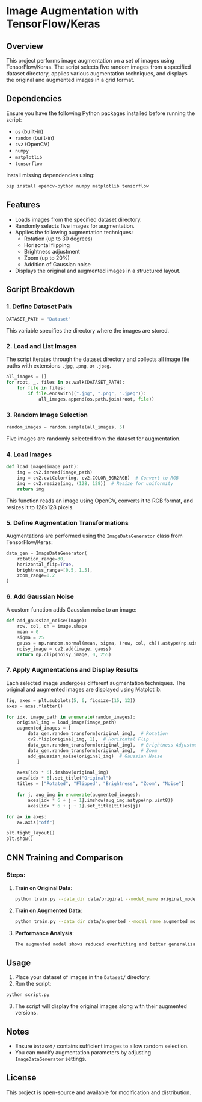 # Image Augmentation with TensorFlow/Keras

## Overview
This project performs image augmentation on a set of images using TensorFlow/Keras. The script selects five random images from a specified dataset directory, applies various augmentation techniques, and displays the original and augmented images in a grid format.

## Dependencies
Ensure you have the following Python packages installed before running the script:

- `os` (built-in)
- `random` (built-in)
- `cv2` (OpenCV)
- `numpy`
- `matplotlib`
- `tensorflow`

Install missing dependencies using:
```bash
pip install opencv-python numpy matplotlib tensorflow
```

## Features
- Loads images from the specified dataset directory.
- Randomly selects five images for augmentation.
- Applies the following augmentation techniques:
  - Rotation (up to 30 degrees)
  - Horizontal flipping
  - Brightness adjustment
  - Zoom (up to 20%)
  - Addition of Gaussian noise
- Displays the original and augmented images in a structured layout.

## Script Breakdown
### 1. Define Dataset Path
```python
DATASET_PATH = "Dataset"
```
This variable specifies the directory where the images are stored.

### 2. Load and List Images
The script iterates through the dataset directory and collects all image file paths with extensions `.jpg`, `.png`, or `.jpeg`.
```python
all_images = []
for root, _, files in os.walk(DATASET_PATH):
    for file in files:
        if file.endswith((".jpg", ".png", ".jpeg")):
            all_images.append(os.path.join(root, file))
```
### 3. Random Image Selection
```python
random_images = random.sample(all_images, 5)
```
Five images are randomly selected from the dataset for augmentation.

### 4. Load Images
```python
def load_image(image_path):
    img = cv2.imread(image_path)
    img = cv2.cvtColor(img, cv2.COLOR_BGR2RGB)  # Convert to RGB
    img = cv2.resize(img, (128, 128))  # Resize for uniformity
    return img
```
This function reads an image using OpenCV, converts it to RGB format, and resizes it to 128x128 pixels.

### 5. Define Augmentation Transformations
Augmentations are performed using the `ImageDataGenerator` class from TensorFlow/Keras:
```python
data_gen = ImageDataGenerator(
    rotation_range=30,
    horizontal_flip=True,
    brightness_range=[0.5, 1.5],
    zoom_range=0.2
)
```

### 6. Add Gaussian Noise
A custom function adds Gaussian noise to an image:
```python
def add_gaussian_noise(image):
    row, col, ch = image.shape
    mean = 0
    sigma = 25
    gauss = np.random.normal(mean, sigma, (row, col, ch)).astype(np.uint8)
    noisy_image = cv2.add(image, gauss)
    return np.clip(noisy_image, 0, 255)
```

### 7. Apply Augmentations and Display Results
Each selected image undergoes different augmentation techniques. The original and augmented images are displayed using Matplotlib:
```python
fig, axes = plt.subplots(5, 6, figsize=(15, 12))
axes = axes.flatten()

for idx, image_path in enumerate(random_images):
    original_img = load_image(image_path)
    augmented_images = [
        data_gen.random_transform(original_img),  # Rotation
        cv2.flip(original_img, 1),  # Horizontal Flip
        data_gen.random_transform(original_img),  # Brightness Adjustment
        data_gen.random_transform(original_img),  # Zoom
        add_gaussian_noise(original_img)  # Gaussian Noise
    ]

    axes[idx * 6].imshow(original_img)
    axes[idx * 6].set_title("Original")
    titles = ["Rotated", "Flipped", "Brightness", "Zoom", "Noise"]

    for j, aug_img in enumerate(augmented_images):
        axes[idx * 6 + j + 1].imshow(aug_img.astype(np.uint8))
        axes[idx * 6 + j + 1].set_title(titles[j])

for ax in axes:
    ax.axis("off")

plt.tight_layout()
plt.show()
```
## CNN Training and Comparison

### Steps:
1. **Train on Original Data**:  
   ```bash
   python train.py --data_dir data/original --model_name original_model.h5
2. **Train on Augmented Data**:
   ```bash
   python train.py --data_dir data/augmented --model_name augmented_model.h5
4. **Performance Analysis**:
   ```bash
   The augmented model shows reduced overfitting and better generalization.
## Usage
1. Place your dataset of images in the `Dataset/` directory.
2. Run the script:
```bash
python script.py
```
3. The script will display the original images along with their augmented versions.
 
## Notes
- Ensure `Dataset/` contains sufficient images to allow random selection.
- You can modify augmentation parameters by adjusting `ImageDataGenerator` settings.

## License
This project is open-source and available for modification and distribution.

